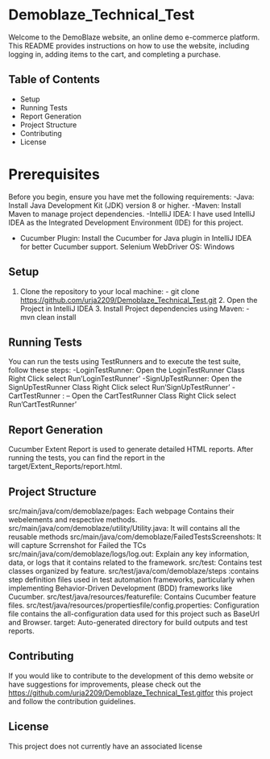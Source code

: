 # Demoblaze_Technical_Test

Welcome to the DemoBlaze website, an online demo e-commerce platform. This README provides instructions on how to use the website, including logging in, adding items to the cart, and completing a purchase.

## Table of Contents

- Setup
- Running Tests
- Report Generation
- Project Structure
- Contributing
- License

# Prerequisites
Before you begin, ensure you have met the following requirements:
-Java: Install Java Development Kit (JDK) version 8 or higher.
-Maven: Install Maven to manage project dependencies.
-IntelliJ IDEA: I have used IntelliJ IDEA as the Integrated Development Environment (IDE) for this project.
- Cucumber Plugin: Install the Cucumber for Java plugin in IntelliJ IDEA for better Cucumber support.
Selenium WebDriver 
OS: Windows 

## Setup
1.	 Clone the repository to your local machine:
                -  git clone https://github.com/urja2209/Demoblaze_Technical_Test.git
      2.  Open the Project in IntelliJ IDEA
      3.  Install Project dependencies using Maven:
            - mvn clean install 
## Running Tests
You can run the tests using TestRunners and to execute the test suite, follow these steps:
-LoginTestRunner:   Open the LoginTestRunner Class
                                    Right Click select Run’LoginTestRunner’
-SignUpTestRunner: Open the SignUpTestRunner Class
                                    Right Click select Run’SignUpTestRunner’
-CartTestRunner    : – Open the CartTestRunner    Class
                                    Right Click select Run’CartTestRunner’

## Report Generation
Cucumber Extent Report is used to generate detailed HTML reports. After running the tests, you can find the report in the target/Extent_Reports/report.html.
## Project Structure
src/main/java/com/demoblaze/pages: Each webpage Contains their webelements and respective methods.
src/main/java/com/demoblaze/utility/Utility.java: It will contains all the reusable methods
src/main/java/com/demoblaze/FailedTestsScreenshots: It will capture Scrrenshot for Failed the TCs
src/main/java/com/demoblaze/logs/log.out: Explain any key information, data, or logs that it contains related to the framework.
src/test: Contains test classes organized by feature.
  src/test/java/com/demoblaze/steps :contains step definition files used in test automation frameworks, particularly when implementing Behavior-Driven Development (BDD) frameworks like Cucumber.
src/test/java/resources/featurefile: Contains Cucumber feature files.
src/test/java/resources/propertiesfile/config.properties: Configuration file contains the all-configuration data used for this project such as BaseUrl and Browser.
target: Auto-generated directory for build outputs and test reports.
## Contributing
If you would like to contribute to the development of this demo website or have suggestions for improvements, please check out the https://github.com/urja2209/Demoblaze_Technical_Test.gitfor this project and follow the contribution guidelines.
## License
This project does not currently have an associated license
